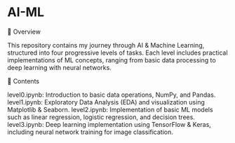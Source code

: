 # AI-ML

📌 Overview

This repository contains my journey through AI & Machine Learning, structured into four progressive levels of tasks. Each level includes practical implementations of ML concepts, ranging from basic data processing to deep learning with neural networks.

📂 Contents

level0.ipynb: Introduction to basic data operations, NumPy, and Pandas.
level1.ipynb: Exploratory Data Analysis (EDA) and visualization using Matplotlib & Seaborn.
level2.ipynb: Implementation of basic ML models such as linear regression, logistic regression, and decision trees.
level3.ipynb: Deep learning implementation using TensorFlow & Keras, including neural network training for image classification.

